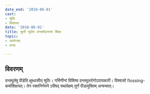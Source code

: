```yaml
---
date_end: '2018-06-01'
cast:
- श्रुतिः
- विश्वासः
date: '2018-06-01'
title: श्रुत्यै सूत्रेण दन्तशोधनस्य शिक्षा
topic:
- आरोग्यम्
- दन्ताः

---
```


## विवरणम्
दन्तमूलेषु पीडेति क्षुब्धासीत् श्रुतिः। गर्भिणीनां विशिष्य दन्तमूलरोगोऽपायकारी। विश्वासो flossing-कर्माशिक्षयत्। तेन रक्तनिर्गमने ऽपीषद् यथापेक्षम् तूर्णं पीडामुक्तिम् अन्वभवत्। 

